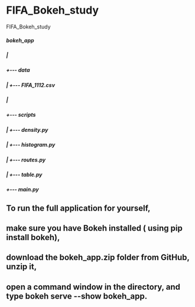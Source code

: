 # FIFA_Bokeh_study
FIFA_Bokeh_study

#####  bokeh_app
#####  |
#####  +--- data
#####  |   +--- FIFA_1112.csv
#####  |
#####  +--- scripts
#####  |   +--- density.py
#####  |   +--- histogram.py
#####  |   +--- routes.py
#####  |   +--- table.py
#####  +--- main.py


## To run the full application for yourself, 
## make sure you have Bokeh installed ( using pip install bokeh), 
## download the bokeh_app.zip folder from GitHub, unzip it, 
## open a command window in the directory, and type bokeh serve --show bokeh_app. 
